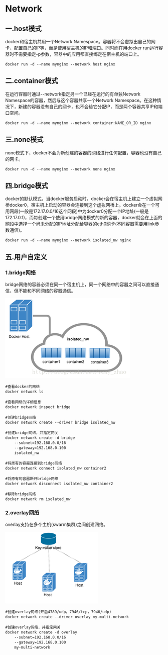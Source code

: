# Network

## 一.host模式

docker和宿主机共用一个Network Namespace。容器将不会虚拟出自己的网卡，配置自己的IP等，而是使用宿主机的IP和端口。同时而在用docker run运行容器时不需要指定-p参数，容器中的应用都直接绑定在宿主机的端口上。

```
docker run -d --name mynginx --network host nginx
```

## 二.container模式

在运行容器时通过--network指定另一个已经在运行的有单独Network Namespace的容器，然后与这个容器共享一个Network Namespace。在这种情况下，新建的容器没有自己的网卡，也不会给它分配IP，而是两个容器共享IP和端口空间。

```
docker run -d --name mynginx --network container:NAME_OR_ID nginx
```

## 三.none模式

none模式下，docker不会为新创建的容器的网络进行任何配置，容器也没有自己的网卡。

```
docker run -d --name mynginx --network none nginx
```

## 四.bridge模式

docker的默认模式，当docker服务启动时，docker会在宿主机上建立一个虚拟网桥docker0，宿主机上启动的容器会连接到这个虚拟网桥上。docker会在一个可用网段(一般是172.17.0.0/16这个网段)中为docker0分配一个IP地址(一般是172.17.0.1)，而每创建一个使用bridge网络模式的新的容器，docker就会在上面的网段中选择一个尚未分配的IP地址分配给容器的eth0网卡(不同容器需要用link参数通信)。

```
docker run -d --name mynginx --network isolated_nw nginx
```

## 五.用户自定义

### 1.bridge网络

bridge网络的容器必须在同一个宿主机上，同一个网络中的容器之间可以直接通信，但不能和不同网络的容器通信。

![](img/1.png)

```
#查看docker的网络
docker network ls

#查看网络的详细信息
docker network inspect bridge

#创建bridge网络
docker network create --driver bridge isolated_nw

#创建bridge网络，并指定网关
docker network create -d bridge
    --subnet=192.168.0.0/16
    --gateway=192.168.0.100
    isolated_nw

#将原有的容器连接到bridge网络
docker network connect isolated_nw container2

#将原有的容器断开bridge网络
docker network disconnect isolated_nw container2

#移除bridge网络
docker network rm isolated_nw
```

### 2.overlay网络

overlay支持在多个主机(swarm集群)之间创建网络。

![](img/2.png)

```
#创建overlay网络(开启4789/udp，7946/tcp，7946/udp)
docker network create --driver overlay my-multi-network

#创建overlay网络，并指定网关
docker network create -d overlay
    --subnet=192.168.0.0/16
    --gateway=192.168.0.100
    my-multi-network
```
